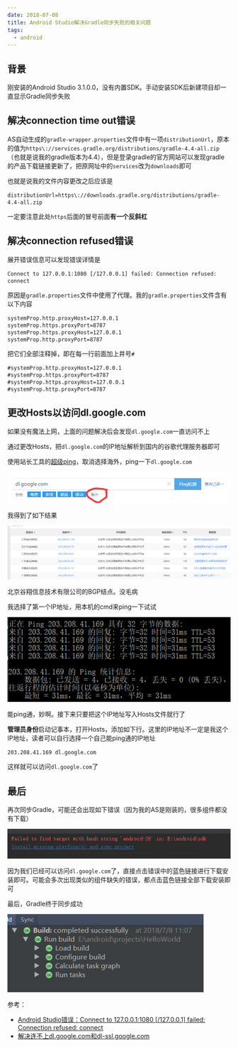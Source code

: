 ```yaml
---
date: 2018-07-08
title: Android Studio解决Gradle同步失败的相关问题
tags:
  - android
---
```


## 背景

刚安装的Android Studio 3.1.0.0，没有内置SDK。手动安装SDK后新建项目却一直显示Gradle同步失败

## 解决connection time out错误

AS自动生成的`gradle-wrapper.properties`文件中有一项`distributionUrl`，原本的值为`https\://services.gradle.org/distributions/gradle-4.4-all.zip`（也就是说我的gradle版本为4.4），但是登录gradle的官方网站可以发现gradle的产品下载链接更新了，把原网址中的`services`改为`downloads`即可

也就是说我的文件内容更改之后应该是

```
distributionUrl=https\://downloads.gradle.org/distributions/gradle-4.4-all.zip
```

一定要注意此处`https`后面的冒号前面**有一个反斜杠**

## 解决connection refused错误

展开错误信息可以发现错误详情是

```
Connect to 127.0.0.1:1080 [/127.0.0.1] failed: Connection refused: connect
```

原因是`gradle.properties`文件中使用了代理。我的`gradle.properties`文件含有以下内容

```
systemProp.http.proxyHost=127.0.0.1
systemProp.https.proxyPort=8787
systemProp.https.proxyHost=127.0.0.1
systemProp.http.proxyPort=8787
```

把它们全部注释掉，即在每一行前面加上井号`#`

```
#systemProp.http.proxyHost=127.0.0.1
#systemProp.https.proxyPort=8787
#systemProp.https.proxyHost=127.0.0.1
#systemProp.http.proxyPort=8787
```

## 更改Hosts以访问dl.google.com

如果没有魔法上网，上面的问题解决后会发现`dl.google.com`一直访问不上

通过更改Hosts，把`dl.google.com`的IP地址解析到国内的谷歌代理服务器即可

使用站长工具的[超级ping](http://ping.chinaz.com/)，取消选择海外，ping一下`dl.google.com`

![12-3](./_img/12-3.png)

我得到了如下结果

![12-4](./_img/12-4.png)

北京谷翔信息技术有限公司的BGP结点。没毛病

我选择了第一个IP地址，用本机的cmd来ping一下试试

![12-5](./_img/12-5.png)

能ping通，妙啊。接下来只要把这个IP地址写入Hosts文件就行了

**管理员身份**启动记事本，打开Hosts，添加如下行。这里的IP地址不一定是我这个IP地址，读者可以自行选择一个自己能ping通的IP地址

```
203.208.41.169 dl.google.com
```

这样就可以访问`dl.google.com`了

## 最后

再次同步Gradle，可能还会出现如下错误（因为我的AS是刚装的，很多组件都没有下载）

![12-1](./_img/12-1.png)

因为我们已经可以访问`dl.google.com`了，直接点击错误中的蓝色链接进行下载安装即可。可能会多次出现类似的组件缺失的错误，都点击蓝色链接全部下载安装即可

最后，Gradle终于同步成功

![12-2](./_img/12-2.png)

参考：
- [Android Studio错误：Connect to 127.0.0.1:1080 [/127.0.0.1] failed: Connection refused: connect](https://blog.csdn.net/Rainminism/article/details/79713788)
- [解决连不上dl.google.com和dl-ssl.google.com](https://blog.csdn.net/huweijian5/article/details/45867917)

